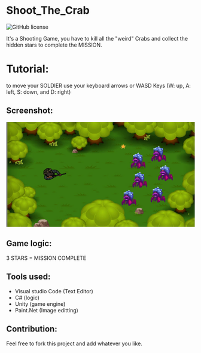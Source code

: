 # Shoot_The_Crab
![GitHub license](https://img.shields.io/github/license/hero3131/Shoot_The_Crab.svg)

It's a Shooting Game, you have to kill all the "weird" Crabs and collect the hidden stars to complete the MISSION.

# Tutorial:
to move your SOLDIER use your keyboard arrows or WASD Keys (W: up, A: left, S: down, and D: right)

## Screenshot:
<img src="screenshot\soldier SS.PNG"/>

## Game logic:
3 STARS = MISSION COMPLETE

## Tools used:
* Visual studio Code (Text Editor)
* C# (logic)
* Unity (game engine)
* Paint.Net (Image editting)

## Contribution:
Feel free to fork this project and add whatever you like. 
